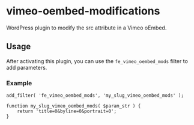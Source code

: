 # vimeo-oembed-modifications

WordPress plugin to modify the src attribute in a Vimeo oEmbed.

## Usage

After activating this plugin,  you can use the `fe_vimeo_oembed_mods` filter
to add parameters.

### Example

```
add_filter( 'fe_vimeo_oembed_mods', 'my_slug_vimeo_oembed_mods' );

function my_slug_vimeo_oembed_mods( $param_str ) {
	return 'title=0&byline=0&portrait=0';
}
```

